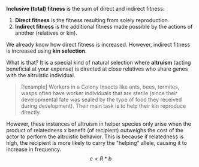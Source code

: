 **Inclusive (total) fitness** is the sum of direct and indirect fitness:
1. **Direct fitness** is the fitness resulting from solely reproduction.
2. **Indirect fitness** is the additional fitness made possible by the actions of another (relatives or kin).

We already know how direct fitness is increased. However, indirect fitness is increased using **kin selection**.

What is that? It is a special kind of natural selection where **altruism** (acting beneficial at your expense) is directed at close relatives who share genes with the altruistic individual.

>[!example] Workers in a Colony
>Insects like ants, bees, termites, wasps often have worker individuals that are sterile (since their developmental fate was sealed by the type of food they received during development). Their main task is to help their kin reproduce directly.

However, these instances of altruism in helper species only arise when the product of relatedness x benefit (of recipient) outweighs the cost of the actor to perform the altruistic behavior. This is because if relatedness is high, the recipient is more likely to carry the "helping" allele, causing it to increase in frequency.
$$c < R*b$$
